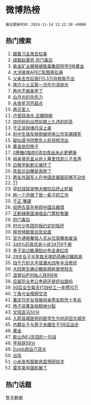 # 微博热榜

`最后更新时间：2024-11-14 13:12:30 +0800`

## 热门搜索

1. [跟着习主席去拉美](https://m.weibo.cn/search?containerid=100103type%3D1%26t%3D10%26q%3D%23%E8%B7%9F%E7%9D%80%E4%B9%A0%E4%B8%BB%E5%B8%AD%E5%8E%BB%E6%8B%89%E7%BE%8E%23&stream_entry_id=51&isnewpage=1&extparam=seat%3D1%26pos%3D0%26filter_type%3Drealtimehot%26stream_entry_id%3D51%26c_type%3D51%26dgr%3D0%26q%3D%2523%25E8%25B7%259F%25E7%259D%2580%25E4%25B9%25A0%25E4%25B8%25BB%25E5%25B8%25AD%25E5%258E%25BB%25E6%258B%2589%25E7%25BE%258E%2523%26cate%3D10103%26display_time%3D1731561149%26pre_seqid%3D17315611495000633379153)
1. [成毅赵露思 将门毒后](https://m.weibo.cn/search?containerid=100103type%3D1%26t%3D10%26q%3D%E6%88%90%E6%AF%85%E8%B5%B5%E9%9C%B2%E6%80%9D+%E5%B0%86%E9%97%A8%E6%AF%92%E5%90%8E&stream_entry_id=31&isnewpage=1&extparam=seat%3D1%26flag%3D1%26stream_entry_id%3D31%26pos%3D0%26lcate%3D5001%26band_rank%3D1%26filter_type%3Drealtimehot%26realpos%3D1%26q%3D%25E6%2588%2590%25E6%25AF%2585%25E8%25B5%25B5%25E9%259C%25B2%25E6%2580%259D%2520%25E5%25B0%2586%25E9%2597%25A8%25E6%25AF%2592%25E5%2590%258E%26dgr%3D0%26c_type%3D31%26cate%3D5001%26display_time%3D1731561149%26pre_seqid%3D17315611495000633379153)
1. [紫金矿业据报被贩毒集团掠夺3吨黄金](https://m.weibo.cn/search?containerid=100103type%3D1%26t%3D10%26q%3D%23%E7%B4%AB%E9%87%91%E7%9F%BF%E4%B8%9A%E6%8D%AE%E6%8A%A5%E8%A2%AB%E8%B4%A9%E6%AF%92%E9%9B%86%E5%9B%A2%E6%8E%A0%E5%A4%BA3%E5%90%A8%E9%BB%84%E9%87%91%23&stream_entry_id=31&isnewpage=1&extparam=seat%3D1%26flag%3D1%26stream_entry_id%3D31%26pos%3D1%26lcate%3D5001%26band_rank%3D2%26filter_type%3Drealtimehot%26realpos%3D2%26q%3D%2523%25E7%25B4%25AB%25E9%2587%2591%25E7%259F%25BF%25E4%25B8%259A%25E6%258D%25AE%25E6%258A%25A5%25E8%25A2%25AB%25E8%25B4%25A9%25E6%25AF%2592%25E9%259B%2586%25E5%259B%25A2%25E6%258E%25A0%25E5%25A4%25BA3%25E5%2590%25A8%25E9%25BB%2584%25E9%2587%2591%2523%26dgr%3D0%26c_type%3D31%26cate%3D5001%26display_time%3D1731561149%26pre_seqid%3D17315611495000633379153)
1. [大洋彼岸APEC氛围感拉满](https://m.weibo.cn/search?containerid=100103type%3D1%26t%3D10%26q%3D%23%E5%A4%A7%E6%B4%8B%E5%BD%BC%E5%B2%B8APEC%E6%B0%9B%E5%9B%B4%E6%84%9F%E6%8B%89%E6%BB%A1%23&stream_entry_id=31&isnewpage=1&extparam=seat%3D1%26flag%3D0%26stream_entry_id%3D31%26pos%3D2%26lcate%3D5001%26band_rank%3D3%26filter_type%3Drealtimehot%26realpos%3D3%26q%3D%2523%25E5%25A4%25A7%25E6%25B4%258B%25E5%25BD%25BC%25E5%25B2%25B8APEC%25E6%25B0%259B%25E5%259B%25B4%25E6%2584%259F%25E6%258B%2589%25E6%25BB%25A1%2523%26dgr%3D0%26c_type%3D31%26cate%3D5001%26display_time%3D1731561149%26pre_seqid%3D17315611495000633379153)
1. [父亲去世后银行5.5万存款取不出](https://m.weibo.cn/search?containerid=100103type%3D1%26t%3D10%26q%3D%23%E7%88%B6%E4%BA%B2%E5%8E%BB%E4%B8%96%E5%90%8E%E9%93%B6%E8%A1%8C5.5%E4%B8%87%E5%AD%98%E6%AC%BE%E5%8F%96%E4%B8%8D%E5%87%BA%23&stream_entry_id=31&isnewpage=1&extparam=seat%3D1%26flag%3D2%26stream_entry_id%3D31%26pos%3D3%26lcate%3D5001%26band_rank%3D4%26filter_type%3Drealtimehot%26realpos%3D4%26q%3D%2523%25E7%2588%25B6%25E4%25BA%25B2%25E5%258E%25BB%25E4%25B8%2596%25E5%2590%258E%25E9%2593%25B6%25E8%25A1%258C5.5%25E4%25B8%2587%25E5%25AD%2598%25E6%25AC%25BE%25E5%258F%2596%25E4%25B8%258D%25E5%2587%25BA%2523%26dgr%3D0%26c_type%3D31%26cate%3D5001%26display_time%3D1731561149%26pre_seqid%3D17315611495000633379153)
1. [南方小土豆第一次在尔滨抛光](https://m.weibo.cn/search?containerid=100103type%3D1%26t%3D10%26q%3D%23%E5%8D%97%E6%96%B9%E5%B0%8F%E5%9C%9F%E8%B1%86%E7%AC%AC%E4%B8%80%E6%AC%A1%E5%9C%A8%E5%B0%94%E6%BB%A8%E6%8A%9B%E5%85%89%23&stream_entry_id=31&isnewpage=1&extparam=seat%3D1%26flag%3D1%26stream_entry_id%3D31%26pos%3D4%26lcate%3D5001%26band_rank%3D5%26filter_type%3Drealtimehot%26realpos%3D5%26q%3D%2523%25E5%258D%2597%25E6%2596%25B9%25E5%25B0%258F%25E5%259C%259F%25E8%25B1%2586%25E7%25AC%25AC%25E4%25B8%2580%25E6%25AC%25A1%25E5%259C%25A8%25E5%25B0%2594%25E6%25BB%25A8%25E6%258A%259B%25E5%2585%2589%2523%26dgr%3D0%26c_type%3D31%26cate%3D5001%26display_time%3D1731561149%26pre_seqid%3D17315611495000633379153)
1. [再也不做美甲了](https://m.weibo.cn/search?containerid=100103type%3D1%26t%3D10%26q%3D%E5%86%8D%E4%B9%9F%E4%B8%8D%E5%81%9A%E7%BE%8E%E7%94%B2%E4%BA%86&stream_entry_id=31&isnewpage=1&extparam=seat%3D1%26flag%3D2%26stream_entry_id%3D31%26pos%3D5%26lcate%3D5001%26band_rank%3D6%26filter_type%3Drealtimehot%26realpos%3D6%26q%3D%25E5%2586%258D%25E4%25B9%259F%25E4%25B8%258D%25E5%2581%259A%25E7%25BE%258E%25E7%2594%25B2%25E4%25BA%2586%26dgr%3D0%26c_type%3D31%26cate%3D5001%26display_time%3D1731561149%26pre_seqid%3D17315611495000633379153)
1. [白月光的杀伤力](https://m.weibo.cn/search?containerid=100103type%3D1%26t%3D10%26q%3D%23%E7%99%BD%E6%9C%88%E5%85%89%E7%9A%84%E6%9D%80%E4%BC%A4%E5%8A%9B%23&stream_entry_id=31&isnewpage=1&extparam=seat%3D1%26stream_entry_id%3D31%26pos%3D6%26cate%3D5001%26lcate%3D5001%26dgr%3D0%26topic_ad%3D1%26filter_type%3Drealtimehot%26q%3D%2523%25E7%2599%25BD%25E6%259C%2588%25E5%2585%2589%25E7%259A%2584%25E6%259D%2580%25E4%25BC%25A4%25E5%258A%259B%2523%26c_type%3D31%26band_rank%3D7%26is_ad_pos%3D1%26adid%3D264183%26display_time%3D1731561149%26pre_seqid%3D17315611495000633379153)
1. [永夜星河开超点](https://m.weibo.cn/search?containerid=100103type%3D1%26t%3D10%26q%3D%23%E6%B0%B8%E5%A4%9C%E6%98%9F%E6%B2%B3%E5%BC%80%E8%B6%85%E7%82%B9%23&stream_entry_id=31&isnewpage=1&extparam=seat%3D1%26flag%3D1%26stream_entry_id%3D31%26pos%3D7%26lcate%3D5001%26band_rank%3D7%26filter_type%3Drealtimehot%26realpos%3D7%26q%3D%2523%25E6%25B0%25B8%25E5%25A4%259C%25E6%2598%259F%25E6%25B2%25B3%25E5%25BC%2580%25E8%25B6%2585%25E7%2582%25B9%2523%26dgr%3D0%26c_type%3D31%26cate%3D5001%26display_time%3D1731561149%26pre_seqid%3D17315611495000633379153)
1. [再见爱人](https://m.weibo.cn/search?containerid=100103type%3D1%26t%3D10%26q%3D%E5%86%8D%E8%A7%81%E7%88%B1%E4%BA%BA&stream_entry_id=31&isnewpage=1&extparam=seat%3D1%26flag%3D1%26stream_entry_id%3D31%26pos%3D8%26lcate%3D5001%26band_rank%3D8%26filter_type%3Drealtimehot%26realpos%3D8%26q%3D%25E5%2586%258D%25E8%25A7%2581%25E7%2588%25B1%25E4%25BA%25BA%26dgr%3D0%26c_type%3D31%26cate%3D5001%26display_time%3D1731561149%26pre_seqid%3D17315611495000633379153)
1. [卢昱晓泼水 庄嫂摔碗](https://m.weibo.cn/search?containerid=100103type%3D1%26t%3D10%26q%3D%E5%8D%A2%E6%98%B1%E6%99%93%E6%B3%BC%E6%B0%B4+%E5%BA%84%E5%AB%82%E6%91%94%E7%A2%97&stream_entry_id=31&isnewpage=1&extparam=seat%3D1%26flag%3D1%26stream_entry_id%3D31%26pos%3D9%26lcate%3D5001%26band_rank%3D9%26filter_type%3Drealtimehot%26realpos%3D9%26q%3D%25E5%258D%25A2%25E6%2598%25B1%25E6%2599%2593%25E6%25B3%25BC%25E6%25B0%25B4%2520%25E5%25BA%2584%25E5%25AB%2582%25E6%2591%2594%25E7%25A2%2597%26dgr%3D0%26c_type%3D31%26cate%3D5001%26display_time%3D1731561149%26pre_seqid%3D17315611495000633379153)
1. [烧伤妈妈出院前喝上久违的奶茶](https://m.weibo.cn/search?containerid=100103type%3D1%26t%3D10%26q%3D%23%E7%83%A7%E4%BC%A4%E5%A6%88%E5%A6%88%E5%87%BA%E9%99%A2%E5%89%8D%E5%96%9D%E4%B8%8A%E4%B9%85%E8%BF%9D%E7%9A%84%E5%A5%B6%E8%8C%B6%23&stream_entry_id=31&isnewpage=1&extparam=seat%3D1%26flag%3D0%26stream_entry_id%3D31%26pos%3D10%26lcate%3D5001%26band_rank%3D10%26filter_type%3Drealtimehot%26realpos%3D10%26q%3D%2523%25E7%2583%25A7%25E4%25BC%25A4%25E5%25A6%2588%25E5%25A6%2588%25E5%2587%25BA%25E9%2599%25A2%25E5%2589%258D%25E5%2596%259D%25E4%25B8%258A%25E4%25B9%2585%25E8%25BF%259D%25E7%259A%2584%25E5%25A5%25B6%25E8%258C%25B6%2523%26dgr%3D0%26c_type%3D31%26cate%3D5001%26display_time%3D1731561149%26pre_seqid%3D17315611495000633379153)
1. [于正说祝绪丹没上桌](https://m.weibo.cn/search?containerid=100103type%3D1%26t%3D10%26q%3D%23%E4%BA%8E%E6%AD%A3%E8%AF%B4%E7%A5%9D%E7%BB%AA%E4%B8%B9%E6%B2%A1%E4%B8%8A%E6%A1%8C%23&stream_entry_id=31&isnewpage=1&extparam=seat%3D1%26flag%3D1%26stream_entry_id%3D31%26pos%3D11%26lcate%3D5001%26band_rank%3D11%26filter_type%3Drealtimehot%26realpos%3D11%26q%3D%2523%25E4%25BA%258E%25E6%25AD%25A3%25E8%25AF%25B4%25E7%25A5%259D%25E7%25BB%25AA%25E4%25B8%25B9%25E6%25B2%25A1%25E4%25B8%258A%25E6%25A1%258C%2523%26dgr%3D0%26c_type%3D31%26cate%3D5001%26display_time%3D1731561149%26pre_seqid%3D17315611495000633379153)
1. [初中生骑车摔倒被供电公司车辆撞死](https://m.weibo.cn/search?containerid=100103type%3D1%26t%3D10%26q%3D%23%E5%88%9D%E4%B8%AD%E7%94%9F%E9%AA%91%E8%BD%A6%E6%91%94%E5%80%92%E8%A2%AB%E4%BE%9B%E7%94%B5%E5%85%AC%E5%8F%B8%E8%BD%A6%E8%BE%86%E6%92%9E%E6%AD%BB%23&stream_entry_id=31&isnewpage=1&extparam=seat%3D1%26flag%3D1%26stream_entry_id%3D31%26pos%3D12%26lcate%3D5001%26band_rank%3D12%26filter_type%3Drealtimehot%26realpos%3D12%26q%3D%2523%25E5%2588%259D%25E4%25B8%25AD%25E7%2594%259F%25E9%25AA%2591%25E8%25BD%25A6%25E6%2591%2594%25E5%2580%2592%25E8%25A2%25AB%25E4%25BE%259B%25E7%2594%25B5%25E5%2585%25AC%25E5%258F%25B8%25E8%25BD%25A6%25E8%25BE%2586%25E6%2592%259E%25E6%25AD%25BB%2523%26dgr%3D0%26c_type%3D31%26cate%3D5001%26display_time%3D1731561149%26pre_seqid%3D17315611495000633379153)
1. [疑似虞书欣欺负人机视频流出](https://m.weibo.cn/search?containerid=100103type%3D1%26t%3D10%26q%3D%E7%96%91%E4%BC%BC%E8%99%9E%E4%B9%A6%E6%AC%A3%E6%AC%BA%E8%B4%9F%E4%BA%BA%E6%9C%BA%E8%A7%86%E9%A2%91%E6%B5%81%E5%87%BA&stream_entry_id=31&isnewpage=1&extparam=seat%3D1%26flag%3D2%26stream_entry_id%3D31%26pos%3D13%26lcate%3D5001%26band_rank%3D13%26filter_type%3Drealtimehot%26realpos%3D13%26q%3D%25E7%2596%2591%25E4%25BC%25BC%25E8%2599%259E%25E4%25B9%25A6%25E6%25AC%25A3%25E6%25AC%25BA%25E8%25B4%259F%25E4%25BA%25BA%25E6%259C%25BA%25E8%25A7%2586%25E9%25A2%2591%25E6%25B5%2581%25E5%2587%25BA%26dgr%3D0%26c_type%3D31%26cate%3D5001%26display_time%3D1731561149%26pre_seqid%3D17315611495000633379153)
1. [黄圣依怼杨子](https://m.weibo.cn/search?containerid=100103type%3D1%26t%3D10%26q%3D%23%E9%BB%84%E5%9C%A3%E4%BE%9D%E6%80%BC%E6%9D%A8%E5%AD%90%23&stream_entry_id=31&isnewpage=1&extparam=seat%3D1%26flag%3D1%26stream_entry_id%3D31%26pos%3D14%26lcate%3D5001%26band_rank%3D14%26filter_type%3Drealtimehot%26realpos%3D14%26q%3D%2523%25E9%25BB%2584%25E5%259C%25A3%25E4%25BE%259D%25E6%2580%25BC%25E6%259D%25A8%25E5%25AD%2590%2523%26dgr%3D0%26c_type%3D31%26cate%3D5001%26display_time%3D1731561149%26pre_seqid%3D17315611495000633379153)
1. [0蔗糖0脂肪0添加食品未必更健康](https://m.weibo.cn/search?containerid=100103type%3D1%26t%3D10%26q%3D%230%E8%94%97%E7%B3%960%E8%84%82%E8%82%AA0%E6%B7%BB%E5%8A%A0%E9%A3%9F%E5%93%81%E6%9C%AA%E5%BF%85%E6%9B%B4%E5%81%A5%E5%BA%B7%23&stream_entry_id=31&isnewpage=1&extparam=seat%3D1%26flag%3D1%26stream_entry_id%3D31%26pos%3D15%26lcate%3D5001%26band_rank%3D15%26filter_type%3Drealtimehot%26realpos%3D15%26q%3D%25230%25E8%2594%2597%25E7%25B3%25960%25E8%2584%2582%25E8%2582%25AA0%25E6%25B7%25BB%25E5%258A%25A0%25E9%25A3%259F%25E5%2593%2581%25E6%259C%25AA%25E5%25BF%2585%25E6%259B%25B4%25E5%2581%25A5%25E5%25BA%25B7%2523%26dgr%3D0%26c_type%3D31%26cate%3D5001%26display_time%3D1731561149%26pre_seqid%3D17315611495000633379153)
1. [母亲骨灰盒从他人墓里找到儿子发声](https://m.weibo.cn/search?containerid=100103type%3D1%26t%3D10%26q%3D%23%E6%AF%8D%E4%BA%B2%E9%AA%A8%E7%81%B0%E7%9B%92%E4%BB%8E%E4%BB%96%E4%BA%BA%E5%A2%93%E9%87%8C%E6%89%BE%E5%88%B0%E5%84%BF%E5%AD%90%E5%8F%91%E5%A3%B0%23&stream_entry_id=31&isnewpage=1&extparam=seat%3D1%26flag%3D0%26stream_entry_id%3D31%26pos%3D16%26lcate%3D5001%26band_rank%3D16%26filter_type%3Drealtimehot%26realpos%3D16%26q%3D%2523%25E6%25AF%258D%25E4%25BA%25B2%25E9%25AA%25A8%25E7%2581%25B0%25E7%259B%2592%25E4%25BB%258E%25E4%25BB%2596%25E4%25BA%25BA%25E5%25A2%2593%25E9%2587%258C%25E6%2589%25BE%25E5%2588%25B0%25E5%2584%25BF%25E5%25AD%2590%25E5%258F%2591%25E5%25A3%25B0%2523%26dgr%3D0%26c_type%3D31%26cate%3D5001%26display_time%3D1731561149%26pre_seqid%3D17315611495000633379153)
1. [白敬亭新剧又循环了](https://m.weibo.cn/search?containerid=100103type%3D1%26t%3D10%26q%3D%23%E7%99%BD%E6%95%AC%E4%BA%AD%E6%96%B0%E5%89%A7%E5%8F%88%E5%BE%AA%E7%8E%AF%E4%BA%86%23&stream_entry_id=31&isnewpage=1&extparam=seat%3D1%26flag%3D1%26stream_entry_id%3D31%26pos%3D17%26lcate%3D5001%26band_rank%3D17%26filter_type%3Drealtimehot%26realpos%3D17%26q%3D%2523%25E7%2599%25BD%25E6%2595%25AC%25E4%25BA%25AD%25E6%2596%25B0%25E5%2589%25A7%25E5%258F%2588%25E5%25BE%25AA%25E7%258E%25AF%25E4%25BA%2586%2523%26dgr%3D0%26c_type%3D31%26cate%3D5001%26display_time%3D1731561149%26pre_seqid%3D17315611495000633379153)
1. [陈哲远自曝是真胖了](https://m.weibo.cn/search?containerid=100103type%3D1%26t%3D10%26q%3D%23%E9%99%88%E5%93%B2%E8%BF%9C%E8%87%AA%E6%9B%9D%E6%98%AF%E7%9C%9F%E8%83%96%E4%BA%86%23&stream_entry_id=31&isnewpage=1&extparam=seat%3D1%26flag%3D1%26stream_entry_id%3D31%26pos%3D18%26lcate%3D5001%26band_rank%3D18%26filter_type%3Drealtimehot%26realpos%3D18%26q%3D%2523%25E9%2599%2588%25E5%2593%25B2%25E8%25BF%259C%25E8%2587%25AA%25E6%259B%259D%25E6%2598%25AF%25E7%259C%259F%25E8%2583%2596%25E4%25BA%2586%2523%26dgr%3D0%26c_type%3D31%26cate%3D5001%26display_time%3D1731561149%26pre_seqid%3D17315611495000633379153)
1. [两名外国军人在中国武器面前挪不动步](https://m.weibo.cn/search?containerid=100103type%3D1%26t%3D10%26q%3D%23%E4%B8%A4%E5%90%8D%E5%A4%96%E5%9B%BD%E5%86%9B%E4%BA%BA%E5%9C%A8%E4%B8%AD%E5%9B%BD%E6%AD%A6%E5%99%A8%E9%9D%A2%E5%89%8D%E6%8C%AA%E4%B8%8D%E5%8A%A8%E6%AD%A5%23&stream_entry_id=31&isnewpage=1&extparam=seat%3D1%26flag%3D0%26stream_entry_id%3D31%26pos%3D19%26lcate%3D5001%26band_rank%3D19%26filter_type%3Drealtimehot%26realpos%3D19%26q%3D%2523%25E4%25B8%25A4%25E5%2590%258D%25E5%25A4%2596%25E5%259B%25BD%25E5%2586%259B%25E4%25BA%25BA%25E5%259C%25A8%25E4%25B8%25AD%25E5%259B%25BD%25E6%25AD%25A6%25E5%2599%25A8%25E9%259D%25A2%25E5%2589%258D%25E6%258C%25AA%25E4%25B8%258D%25E5%258A%25A8%25E6%25AD%25A5%2523%26dgr%3D0%26c_type%3D31%26cate%3D5001%26display_time%3D1731561149%26pre_seqid%3D17315611495000633379153)
1. [T1](https://m.weibo.cn/search?containerid=100103type%3D1%26t%3D10%26q%3DT1&stream_entry_id=31&isnewpage=1&extparam=seat%3D1%26flag%3D1%26stream_entry_id%3D31%26pos%3D20%26lcate%3D5001%26band_rank%3D20%26filter_type%3Drealtimehot%26realpos%3D20%26q%3DT1%26dgr%3D0%26c_type%3D31%26cate%3D5001%26display_time%3D1731561149%26pre_seqid%3D17315611495000633379153)
1. [孕妇误踩宠物犬被咬后终止妊娠](https://m.weibo.cn/search?containerid=100103type%3D1%26t%3D10%26q%3D%23%E5%AD%95%E5%A6%87%E8%AF%AF%E8%B8%A9%E5%AE%A0%E7%89%A9%E7%8A%AC%E8%A2%AB%E5%92%AC%E5%90%8E%E7%BB%88%E6%AD%A2%E5%A6%8A%E5%A8%A0%23&stream_entry_id=31&isnewpage=1&extparam=seat%3D1%26flag%3D1%26stream_entry_id%3D31%26pos%3D21%26lcate%3D5001%26band_rank%3D21%26filter_type%3Drealtimehot%26realpos%3D21%26q%3D%2523%25E5%25AD%2595%25E5%25A6%2587%25E8%25AF%25AF%25E8%25B8%25A9%25E5%25AE%25A0%25E7%2589%25A9%25E7%258A%25AC%25E8%25A2%25AB%25E5%2592%25AC%25E5%2590%258E%25E7%25BB%2588%25E6%25AD%25A2%25E5%25A6%258A%25E5%25A8%25A0%2523%26dgr%3D0%26c_type%3D31%26cate%3D5001%26display_time%3D1731561149%26pre_seqid%3D17315611495000633379153)
1. [她一个月做了我一辈子的工作](https://m.weibo.cn/search?containerid=100103type%3D1%26t%3D10%26q%3D%E5%A5%B9%E4%B8%80%E4%B8%AA%E6%9C%88%E5%81%9A%E4%BA%86%E6%88%91%E4%B8%80%E8%BE%88%E5%AD%90%E7%9A%84%E5%B7%A5%E4%BD%9C&stream_entry_id=31&isnewpage=1&extparam=seat%3D1%26flag%3D1%26stream_entry_id%3D31%26pos%3D22%26lcate%3D5001%26band_rank%3D22%26filter_type%3Drealtimehot%26realpos%3D22%26q%3D%25E5%25A5%25B9%25E4%25B8%2580%25E4%25B8%25AA%25E6%259C%2588%25E5%2581%259A%25E4%25BA%2586%25E6%2588%2591%25E4%25B8%2580%25E8%25BE%2588%25E5%25AD%2590%25E7%259A%2584%25E5%25B7%25A5%25E4%25BD%259C%26dgr%3D0%26c_type%3D31%26cate%3D5001%26display_time%3D1731561149%26pre_seqid%3D17315611495000633379153)
1. [于正 嘴硬](https://m.weibo.cn/search?containerid=100103type%3D1%26t%3D10%26q%3D%E4%BA%8E%E6%AD%A3+%E5%98%B4%E7%A1%AC&stream_entry_id=31&isnewpage=1&extparam=seat%3D1%26flag%3D1%26stream_entry_id%3D31%26pos%3D23%26lcate%3D5001%26band_rank%3D23%26filter_type%3Drealtimehot%26realpos%3D23%26q%3D%25E4%25BA%258E%25E6%25AD%25A3%2520%25E5%2598%25B4%25E7%25A1%25AC%26dgr%3D0%26c_type%3D31%26cate%3D5001%26display_time%3D1731561149%26pre_seqid%3D17315611495000633379153)
1. [绍伊古首先参观中国兵器馆](https://m.weibo.cn/search?containerid=100103type%3D1%26t%3D10%26q%3D%23%E7%BB%8D%E4%BC%8A%E5%8F%A4%E9%A6%96%E5%85%88%E5%8F%82%E8%A7%82%E4%B8%AD%E5%9B%BD%E5%85%B5%E5%99%A8%E9%A6%86%23&stream_entry_id=31&isnewpage=1&extparam=seat%3D1%26flag%3D1%26stream_entry_id%3D31%26pos%3D24%26lcate%3D5001%26band_rank%3D24%26filter_type%3Drealtimehot%26realpos%3D24%26q%3D%2523%25E7%25BB%258D%25E4%25BC%258A%25E5%258F%25A4%25E9%25A6%2596%25E5%2585%2588%25E5%258F%2582%25E8%25A7%2582%25E4%25B8%25AD%25E5%259B%25BD%25E5%2585%25B5%25E5%2599%25A8%25E9%25A6%2586%2523%26dgr%3D0%26c_type%3D31%26cate%3D5001%26display_time%3D1731561149%26pre_seqid%3D17315611495000633379153)
1. [王鹤棣泰国演唱会门票秒售罄](https://m.weibo.cn/search?containerid=100103type%3D1%26t%3D10%26q%3D%23%E7%8E%8B%E9%B9%A4%E6%A3%A3%E6%B3%B0%E5%9B%BD%E6%BC%94%E5%94%B1%E4%BC%9A%E9%97%A8%E7%A5%A8%E7%A7%92%E5%94%AE%E7%BD%84%23&stream_entry_id=31&isnewpage=1&extparam=seat%3D1%26flag%3D1%26stream_entry_id%3D31%26pos%3D25%26lcate%3D5001%26band_rank%3D25%26filter_type%3Drealtimehot%26realpos%3D25%26q%3D%2523%25E7%258E%258B%25E9%25B9%25A4%25E6%25A3%25A3%25E6%25B3%25B0%25E5%259B%25BD%25E6%25BC%2594%25E5%2594%25B1%25E4%25BC%259A%25E9%2597%25A8%25E7%25A5%25A8%25E7%25A7%2592%25E5%2594%25AE%25E7%25BD%2584%2523%26dgr%3D0%26c_type%3D31%26cate%3D5001%26display_time%3D1731561149%26pre_seqid%3D17315611495000633379153)
1. [将门毒后](https://m.weibo.cn/search?containerid=100103type%3D1%26t%3D10%26q%3D%E5%B0%86%E9%97%A8%E6%AF%92%E5%90%8E&stream_entry_id=31&isnewpage=1&extparam=seat%3D1%26flag%3D1%26stream_entry_id%3D31%26pos%3D26%26lcate%3D5001%26band_rank%3D26%26filter_type%3Drealtimehot%26realpos%3D26%26q%3D%25E5%25B0%2586%25E9%2597%25A8%25E6%25AF%2592%25E5%2590%258E%26dgr%3D0%26c_type%3D31%26cate%3D5001%26display_time%3D1731561149%26pre_seqid%3D17315611495000633379153)
1. [时代少年团你我约定的指环](https://m.weibo.cn/search?containerid=100103type%3D1%26t%3D10%26q%3D%23%E6%97%B6%E4%BB%A3%E5%B0%91%E5%B9%B4%E5%9B%A2%E4%BD%A0%E6%88%91%E7%BA%A6%E5%AE%9A%E7%9A%84%E6%8C%87%E7%8E%AF%23&stream_entry_id=31&isnewpage=1&extparam=seat%3D1%26flag%3D1%26stream_entry_id%3D31%26pos%3D27%26lcate%3D5001%26band_rank%3D27%26filter_type%3Drealtimehot%26realpos%3D27%26q%3D%2523%25E6%2597%25B6%25E4%25BB%25A3%25E5%25B0%2591%25E5%25B9%25B4%25E5%259B%25A2%25E4%25BD%25A0%25E6%2588%2591%25E7%25BA%25A6%25E5%25AE%259A%25E7%259A%2584%25E6%258C%2587%25E7%258E%25AF%2523%26dgr%3D0%26c_type%3D31%26cate%3D5001%26display_time%3D1731561149%26pre_seqid%3D17315611495000633379153)
1. [拜登特朗普白宫会面](https://m.weibo.cn/search?containerid=100103type%3D1%26t%3D10%26q%3D%23%E6%8B%9C%E7%99%BB%E7%89%B9%E6%9C%97%E6%99%AE%E7%99%BD%E5%AE%AB%E4%BC%9A%E9%9D%A2%23&stream_entry_id=31&isnewpage=1&extparam=seat%3D1%26flag%3D0%26stream_entry_id%3D31%26pos%3D28%26lcate%3D5001%26band_rank%3D28%26filter_type%3Drealtimehot%26realpos%3D28%26q%3D%2523%25E6%258B%259C%25E7%2599%25BB%25E7%2589%25B9%25E6%259C%2597%25E6%2599%25AE%25E7%2599%25BD%25E5%25AE%25AB%25E4%25BC%259A%25E9%259D%25A2%2523%26dgr%3D0%26c_type%3D31%26cate%3D5001%26display_time%3D1731561149%26pre_seqid%3D17315611495000633379153)
1. [官方通报餐馆人员从垃圾桶收废油](https://m.weibo.cn/search?containerid=100103type%3D1%26t%3D10%26q%3D%23%E5%AE%98%E6%96%B9%E9%80%9A%E6%8A%A5%E9%A4%90%E9%A6%86%E4%BA%BA%E5%91%98%E4%BB%8E%E5%9E%83%E5%9C%BE%E6%A1%B6%E6%94%B6%E5%BA%9F%E6%B2%B9%23&stream_entry_id=31&isnewpage=1&extparam=seat%3D1%26flag%3D1%26stream_entry_id%3D31%26pos%3D29%26lcate%3D5001%26band_rank%3D29%26filter_type%3Drealtimehot%26realpos%3D29%26q%3D%2523%25E5%25AE%2598%25E6%2596%25B9%25E9%2580%259A%25E6%258A%25A5%25E9%25A4%2590%25E9%25A6%2586%25E4%25BA%25BA%25E5%2591%2598%25E4%25BB%258E%25E5%259E%2583%25E5%259C%25BE%25E6%25A1%25B6%25E6%2594%25B6%25E5%25BA%259F%25E6%25B2%25B9%2523%26dgr%3D0%26c_type%3D31%26cate%3D5001%26display_time%3D1731561149%26pre_seqid%3D17315611495000633379153)
1. [349%的喜欢是小说34万9千册](https://m.weibo.cn/search?containerid=100103type%3D1%26t%3D10%26q%3D349%25%E7%9A%84%E5%96%9C%E6%AC%A2%E6%98%AF%E5%B0%8F%E8%AF%B434%E4%B8%879%E5%8D%83%E5%86%8C&stream_entry_id=31&isnewpage=1&extparam=seat%3D1%26flag%3D1%26stream_entry_id%3D31%26pos%3D30%26lcate%3D5001%26band_rank%3D30%26filter_type%3Drealtimehot%26realpos%3D30%26q%3D349%2525%25E7%259A%2584%25E5%2596%259C%25E6%25AC%25A2%25E6%2598%25AF%25E5%25B0%258F%25E8%25AF%25B434%25E4%25B8%25879%25E5%258D%2583%25E5%2586%258C%26dgr%3D0%26c_type%3D31%26cate%3D5001%26display_time%3D1731561149%26pre_seqid%3D17315611495000633379153)
1. [李子柒过敏满脸纱布全身红疹](https://m.weibo.cn/search?containerid=100103type%3D1%26t%3D10%26q%3D%23%E6%9D%8E%E5%AD%90%E6%9F%92%E8%BF%87%E6%95%8F%E6%BB%A1%E8%84%B8%E7%BA%B1%E5%B8%83%E5%85%A8%E8%BA%AB%E7%BA%A2%E7%96%B9%23&stream_entry_id=31&isnewpage=1&extparam=seat%3D1%26flag%3D0%26stream_entry_id%3D31%26pos%3D31%26lcate%3D5001%26band_rank%3D31%26filter_type%3Drealtimehot%26realpos%3D31%26q%3D%2523%25E6%259D%258E%25E5%25AD%2590%25E6%259F%2592%25E8%25BF%2587%25E6%2595%258F%25E6%25BB%25A1%25E8%2584%25B8%25E7%25BA%25B1%25E5%25B8%2583%25E5%2585%25A8%25E8%25BA%25AB%25E7%25BA%25A2%25E7%2596%25B9%2523%26dgr%3D0%26c_type%3D31%26cate%3D5001%26display_time%3D1731561149%26pre_seqid%3D17315611495000633379153)
1. [29岁女子半年每天喝奶茶确诊糖尿病](https://m.weibo.cn/search?containerid=100103type%3D1%26t%3D10%26q%3D%2329%E5%B2%81%E5%A5%B3%E5%AD%90%E5%8D%8A%E5%B9%B4%E6%AF%8F%E5%A4%A9%E5%96%9D%E5%A5%B6%E8%8C%B6%E7%A1%AE%E8%AF%8A%E7%B3%96%E5%B0%BF%E7%97%85%23&stream_entry_id=31&isnewpage=1&extparam=seat%3D1%26flag%3D0%26stream_entry_id%3D31%26pos%3D32%26lcate%3D5001%26band_rank%3D32%26filter_type%3Drealtimehot%26realpos%3D32%26q%3D%252329%25E5%25B2%2581%25E5%25A5%25B3%25E5%25AD%2590%25E5%258D%258A%25E5%25B9%25B4%25E6%25AF%258F%25E5%25A4%25A9%25E5%2596%259D%25E5%25A5%25B6%25E8%258C%25B6%25E7%25A1%25AE%25E8%25AF%258A%25E7%25B3%2596%25E5%25B0%25BF%25E7%2597%2585%2523%26dgr%3D0%26c_type%3D31%26cate%3D5001%26display_time%3D1731561149%26pre_seqid%3D17315611495000633379153)
1. [四千万的大平层漏水四年半没修好](https://m.weibo.cn/search?containerid=100103type%3D1%26t%3D10%26q%3D%23%E5%9B%9B%E5%8D%83%E4%B8%87%E7%9A%84%E5%A4%A7%E5%B9%B3%E5%B1%82%E6%BC%8F%E6%B0%B4%E5%9B%9B%E5%B9%B4%E5%8D%8A%E6%B2%A1%E4%BF%AE%E5%A5%BD%23&stream_entry_id=31&isnewpage=1&extparam=seat%3D1%26flag%3D1%26stream_entry_id%3D31%26pos%3D33%26lcate%3D5001%26band_rank%3D33%26filter_type%3Drealtimehot%26realpos%3D33%26q%3D%2523%25E5%259B%259B%25E5%258D%2583%25E4%25B8%2587%25E7%259A%2584%25E5%25A4%25A7%25E5%25B9%25B3%25E5%25B1%2582%25E6%25BC%258F%25E6%25B0%25B4%25E5%259B%259B%25E5%25B9%25B4%25E5%258D%258A%25E6%25B2%25A1%25E4%25BF%25AE%25E5%25A5%25BD%2523%26dgr%3D0%26c_type%3D31%26cate%3D5001%26display_time%3D1731561149%26pre_seqid%3D17315611495000633379153)
1. [大四男生确诊糖尿病称曾想轻生](https://m.weibo.cn/search?containerid=100103type%3D1%26t%3D10%26q%3D%23%E5%A4%A7%E5%9B%9B%E7%94%B7%E7%94%9F%E7%A1%AE%E8%AF%8A%E7%B3%96%E5%B0%BF%E7%97%85%E7%A7%B0%E6%9B%BE%E6%83%B3%E8%BD%BB%E7%94%9F%23&stream_entry_id=31&isnewpage=1&extparam=seat%3D1%26flag%3D1%26stream_entry_id%3D31%26pos%3D34%26lcate%3D5001%26band_rank%3D34%26filter_type%3Drealtimehot%26realpos%3D34%26q%3D%2523%25E5%25A4%25A7%25E5%259B%259B%25E7%2594%25B7%25E7%2594%259F%25E7%25A1%25AE%25E8%25AF%258A%25E7%25B3%2596%25E5%25B0%25BF%25E7%2597%2585%25E7%25A7%25B0%25E6%259B%25BE%25E6%2583%25B3%25E8%25BD%25BB%25E7%2594%259F%2523%26dgr%3D0%26c_type%3D31%26cate%3D5001%26display_time%3D1731561149%26pre_seqid%3D17315611495000633379153)
1. [浪胃仙IP创始人获刑8年](https://m.weibo.cn/search?containerid=100103type%3D1%26t%3D10%26q%3D%23%E6%B5%AA%E8%83%83%E4%BB%99IP%E5%88%9B%E5%A7%8B%E4%BA%BA%E8%8E%B7%E5%88%918%E5%B9%B4%23&stream_entry_id=31&isnewpage=1&extparam=seat%3D1%26flag%3D0%26stream_entry_id%3D31%26pos%3D35%26lcate%3D5001%26band_rank%3D35%26filter_type%3Drealtimehot%26realpos%3D35%26q%3D%2523%25E6%25B5%25AA%25E8%2583%2583%25E4%25BB%2599IP%25E5%2588%259B%25E5%25A7%258B%25E4%25BA%25BA%25E8%258E%25B7%25E5%2588%25918%25E5%25B9%25B4%2523%26dgr%3D0%26c_type%3D31%26cate%3D5001%26display_time%3D1731561149%26pre_seqid%3D17315611495000633379153)
1. [应届毕业考公考研还是好出路吗](https://m.weibo.cn/search?containerid=100103type%3D1%26t%3D10%26q%3D%23%E5%BA%94%E5%B1%8A%E6%AF%95%E4%B8%9A%E8%80%83%E5%85%AC%E8%80%83%E7%A0%94%E8%BF%98%E6%98%AF%E5%A5%BD%E5%87%BA%E8%B7%AF%E5%90%97%23&stream_entry_id=31&isnewpage=1&extparam=seat%3D1%26flag%3D1%26stream_entry_id%3D31%26pos%3D36%26lcate%3D5001%26band_rank%3D36%26filter_type%3Drealtimehot%26realpos%3D36%26q%3D%2523%25E5%25BA%2594%25E5%25B1%258A%25E6%25AF%2595%25E4%25B8%259A%25E8%2580%2583%25E5%2585%25AC%25E8%2580%2583%25E7%25A0%2594%25E8%25BF%2598%25E6%2598%25AF%25E5%25A5%25BD%25E5%2587%25BA%25E8%25B7%25AF%25E5%2590%2597%2523%26dgr%3D0%26c_type%3D31%26cate%3D5001%26display_time%3D1731561149%26pre_seqid%3D17315611495000633379153)
1. [00后女生每天打四份工一年攒10万](https://m.weibo.cn/search?containerid=100103type%3D1%26t%3D10%26q%3D%2300%E5%90%8E%E5%A5%B3%E7%94%9F%E6%AF%8F%E5%A4%A9%E6%89%93%E5%9B%9B%E4%BB%BD%E5%B7%A5%E4%B8%80%E5%B9%B4%E6%94%9210%E4%B8%87%23&stream_entry_id=31&isnewpage=1&extparam=seat%3D1%26flag%3D0%26stream_entry_id%3D31%26pos%3D37%26lcate%3D5001%26band_rank%3D37%26filter_type%3Drealtimehot%26realpos%3D37%26q%3D%252300%25E5%2590%258E%25E5%25A5%25B3%25E7%2594%259F%25E6%25AF%258F%25E5%25A4%25A9%25E6%2589%2593%25E5%259B%259B%25E4%25BB%25BD%25E5%25B7%25A5%25E4%25B8%2580%25E5%25B9%25B4%25E6%2594%259210%25E4%25B8%2587%2523%26dgr%3D0%26c_type%3D31%26cate%3D5001%26display_time%3D1731561149%26pre_seqid%3D17315611495000633379153)
1. [丁禹兮全障碍交流](https://m.weibo.cn/search?containerid=100103type%3D1%26t%3D10%26q%3D%E4%B8%81%E7%A6%B9%E5%85%AE%E5%85%A8%E9%9A%9C%E7%A2%8D%E4%BA%A4%E6%B5%81&stream_entry_id=31&isnewpage=1&extparam=seat%3D1%26flag%3D1%26stream_entry_id%3D31%26pos%3D38%26lcate%3D5001%26band_rank%3D38%26filter_type%3Drealtimehot%26realpos%3D38%26q%3D%25E4%25B8%2581%25E7%25A6%25B9%25E5%2585%25AE%25E5%2585%25A8%25E9%259A%259C%25E7%25A2%258D%25E4%25BA%25A4%25E6%25B5%2581%26dgr%3D0%26c_type%3D31%26cate%3D5001%26display_time%3D1731561149%26pre_seqid%3D17315611495000633379153)
1. [重庆15岁女孩被母亲男友砍伤十多处](https://m.weibo.cn/search?containerid=100103type%3D1%26t%3D10%26q%3D%23%E9%87%8D%E5%BA%8615%E5%B2%81%E5%A5%B3%E5%AD%A9%E8%A2%AB%E6%AF%8D%E4%BA%B2%E7%94%B7%E5%8F%8B%E7%A0%8D%E4%BC%A4%E5%8D%81%E5%A4%9A%E5%A4%84%23&stream_entry_id=31&isnewpage=1&extparam=seat%3D1%26flag%3D1%26stream_entry_id%3D31%26pos%3D39%26lcate%3D5001%26band_rank%3D39%26filter_type%3Drealtimehot%26realpos%3D39%26q%3D%2523%25E9%2587%258D%25E5%25BA%258615%25E5%25B2%2581%25E5%25A5%25B3%25E5%25AD%25A9%25E8%25A2%25AB%25E6%25AF%258D%25E4%25BA%25B2%25E7%2594%25B7%25E5%258F%258B%25E7%25A0%258D%25E4%25BC%25A4%25E5%258D%2581%25E5%25A4%259A%25E5%25A4%2584%2523%26dgr%3D0%26c_type%3D31%26cate%3D5001%26display_time%3D1731561149%26pre_seqid%3D17315611495000633379153)
1. [杨子说黄圣依精神分裂](https://m.weibo.cn/search?containerid=100103type%3D1%26t%3D10%26q%3D%23%E6%9D%A8%E5%AD%90%E8%AF%B4%E9%BB%84%E5%9C%A3%E4%BE%9D%E7%B2%BE%E7%A5%9E%E5%88%86%E8%A3%82%23&stream_entry_id=31&isnewpage=1&extparam=seat%3D1%26flag%3D1%26stream_entry_id%3D31%26pos%3D40%26lcate%3D5001%26band_rank%3D40%26filter_type%3Drealtimehot%26realpos%3D40%26q%3D%2523%25E6%259D%25A8%25E5%25AD%2590%25E8%25AF%25B4%25E9%25BB%2584%25E5%259C%25A3%25E4%25BE%259D%25E7%25B2%25BE%25E7%25A5%259E%25E5%2588%2586%25E8%25A3%2582%2523%26dgr%3D0%26c_type%3D31%26cate%3D5001%26display_time%3D1731561149%26pre_seqid%3D17315611495000633379153)
1. [文班亚马50分](https://m.weibo.cn/search?containerid=100103type%3D1%26t%3D10%26q%3D%E6%96%87%E7%8F%AD%E4%BA%9A%E9%A9%AC50%E5%88%86&stream_entry_id=31&isnewpage=1&extparam=seat%3D1%26flag%3D1%26stream_entry_id%3D31%26pos%3D41%26lcate%3D5001%26band_rank%3D41%26filter_type%3Drealtimehot%26realpos%3D41%26q%3D%25E6%2596%2587%25E7%258F%25AD%25E4%25BA%259A%25E9%25A9%25AC50%25E5%2588%2586%26dgr%3D0%26c_type%3D31%26cate%3D5001%26display_time%3D1731561149%26pre_seqid%3D17315611495000633379153)
1. [入职县城医院的医学生为何逃回大城市](https://m.weibo.cn/search?containerid=100103type%3D1%26t%3D10%26q%3D%23%E5%85%A5%E8%81%8C%E5%8E%BF%E5%9F%8E%E5%8C%BB%E9%99%A2%E7%9A%84%E5%8C%BB%E5%AD%A6%E7%94%9F%E4%B8%BA%E4%BD%95%E9%80%83%E5%9B%9E%E5%A4%A7%E5%9F%8E%E5%B8%82%23&stream_entry_id=31&isnewpage=1&extparam=seat%3D1%26flag%3D1%26stream_entry_id%3D31%26pos%3D42%26lcate%3D5001%26band_rank%3D42%26filter_type%3Drealtimehot%26realpos%3D42%26q%3D%2523%25E5%2585%25A5%25E8%2581%258C%25E5%258E%25BF%25E5%259F%258E%25E5%258C%25BB%25E9%2599%25A2%25E7%259A%2584%25E5%258C%25BB%25E5%25AD%25A6%25E7%2594%259F%25E4%25B8%25BA%25E4%25BD%2595%25E9%2580%2583%25E5%259B%259E%25E5%25A4%25A7%25E5%259F%258E%25E5%25B8%2582%2523%26dgr%3D0%26c_type%3D31%26cate%3D5001%26display_time%3D1731561149%26pre_seqid%3D17315611495000633379153)
1. [外籍女子与男子未婚生子1月后出走](https://m.weibo.cn/search?containerid=100103type%3D1%26t%3D10%26q%3D%23%E5%A4%96%E7%B1%8D%E5%A5%B3%E5%AD%90%E4%B8%8E%E7%94%B7%E5%AD%90%E6%9C%AA%E5%A9%9A%E7%94%9F%E5%AD%901%E6%9C%88%E5%90%8E%E5%87%BA%E8%B5%B0%23&stream_entry_id=31&isnewpage=1&extparam=seat%3D1%26flag%3D0%26stream_entry_id%3D31%26pos%3D43%26lcate%3D5001%26band_rank%3D43%26filter_type%3Drealtimehot%26realpos%3D43%26q%3D%2523%25E5%25A4%2596%25E7%25B1%258D%25E5%25A5%25B3%25E5%25AD%2590%25E4%25B8%258E%25E7%2594%25B7%25E5%25AD%2590%25E6%259C%25AA%25E5%25A9%259A%25E7%2594%259F%25E5%25AD%25901%25E6%259C%2588%25E5%2590%258E%25E5%2587%25BA%25E8%25B5%25B0%2523%26dgr%3D0%26c_type%3D31%26cate%3D5001%26display_time%3D1731561149%26pre_seqid%3D17315611495000633379153)
1. [黄金](https://m.weibo.cn/search?containerid=100103type%3D1%26t%3D10%26q%3D%E9%BB%84%E9%87%91&stream_entry_id=31&isnewpage=1&extparam=seat%3D1%26flag%3D0%26stream_entry_id%3D31%26pos%3D44%26lcate%3D5001%26band_rank%3D44%26filter_type%3Drealtimehot%26realpos%3D44%26q%3D%25E9%25BB%2584%25E9%2587%2591%26dgr%3D0%26c_type%3D31%26cate%3D5001%26display_time%3D1731561149%26pre_seqid%3D17315611495000633379153)
1. [能让INFJ流泪的一句话](https://m.weibo.cn/search?containerid=100103type%3D1%26t%3D10%26q%3D%E8%83%BD%E8%AE%A9INFJ%E6%B5%81%E6%B3%AA%E7%9A%84%E4%B8%80%E5%8F%A5%E8%AF%9D&stream_entry_id=31&isnewpage=1&extparam=seat%3D1%26flag%3D1%26stream_entry_id%3D31%26pos%3D45%26lcate%3D5001%26band_rank%3D45%26filter_type%3Drealtimehot%26realpos%3D45%26q%3D%25E8%2583%25BD%25E8%25AE%25A9INFJ%25E6%25B5%2581%25E6%25B3%25AA%25E7%259A%2584%25E4%25B8%2580%25E5%258F%25A5%25E8%25AF%259D%26dgr%3D0%26c_type%3D31%26cate%3D5001%26display_time%3D1731561149%26pre_seqid%3D17315611495000633379153)
1. [字母哥59分](https://m.weibo.cn/search?containerid=100103type%3D1%26t%3D10%26q%3D%23%E5%AD%97%E6%AF%8D%E5%93%A559%E5%88%86%23&stream_entry_id=31&isnewpage=1&extparam=seat%3D1%26flag%3D1%26stream_entry_id%3D31%26pos%3D46%26lcate%3D5001%26band_rank%3D46%26filter_type%3Drealtimehot%26realpos%3D46%26q%3D%2523%25E5%25AD%2597%25E6%25AF%258D%25E5%2593%25A559%25E5%2588%2586%2523%26dgr%3D0%26c_type%3D31%26cate%3D5001%26display_time%3D1731561149%26pre_seqid%3D17315611495000633379153)
1. [Doinb扇自己耳光](https://m.weibo.cn/search?containerid=100103type%3D1%26t%3D10%26q%3D%23Doinb%E6%89%87%E8%87%AA%E5%B7%B1%E8%80%B3%E5%85%89%23&stream_entry_id=31&isnewpage=1&extparam=seat%3D1%26flag%3D1%26stream_entry_id%3D31%26pos%3D47%26lcate%3D5001%26band_rank%3D47%26filter_type%3Drealtimehot%26realpos%3D47%26q%3D%2523Doinb%25E6%2589%2587%25E8%2587%25AA%25E5%25B7%25B1%25E8%2580%25B3%25E5%2585%2589%2523%26dgr%3D0%26c_type%3D31%26cate%3D5001%26display_time%3D1731561149%26pre_seqid%3D17315611495000633379153)
1. [台风](https://m.weibo.cn/search?containerid=100103type%3D1%26t%3D10%26q%3D%E5%8F%B0%E9%A3%8E&stream_entry_id=31&isnewpage=1&extparam=seat%3D1%26flag%3D0%26stream_entry_id%3D31%26pos%3D48%26lcate%3D5001%26band_rank%3D48%26filter_type%3Drealtimehot%26realpos%3D48%26q%3D%25E5%258F%25B0%25E9%25A3%258E%26dgr%3D0%26c_type%3D31%26cate%3D5001%26display_time%3D1731561149%26pre_seqid%3D17315611495000633379153)
1. [小米发布智能底盘预研技术](https://m.weibo.cn/search?containerid=100103type%3D1%26t%3D10%26q%3D%23%E5%B0%8F%E7%B1%B3%E5%8F%91%E5%B8%83%E6%99%BA%E8%83%BD%E5%BA%95%E7%9B%98%E9%A2%84%E7%A0%94%E6%8A%80%E6%9C%AF%23&stream_entry_id=31&isnewpage=1&extparam=seat%3D1%26flag%3D0%26stream_entry_id%3D31%26pos%3D49%26lcate%3D5001%26band_rank%3D49%26filter_type%3Drealtimehot%26realpos%3D49%26q%3D%2523%25E5%25B0%258F%25E7%25B1%25B3%25E5%258F%2591%25E5%25B8%2583%25E6%2599%25BA%25E8%2583%25BD%25E5%25BA%2595%25E7%259B%2598%25E9%25A2%2584%25E7%25A0%2594%25E6%258A%2580%25E6%259C%25AF%2523%26dgr%3D0%26c_type%3D31%26cate%3D5001%26display_time%3D1731561149%26pre_seqid%3D17315611495000633379153)
1. [雷军来中国航展了](https://m.weibo.cn/search?containerid=100103type%3D1%26t%3D10%26q%3D%23%E9%9B%B7%E5%86%9B%E6%9D%A5%E4%B8%AD%E5%9B%BD%E8%88%AA%E5%B1%95%E4%BA%86%23&stream_entry_id=31&isnewpage=1&extparam=seat%3D1%26flag%3D1%26stream_entry_id%3D31%26pos%3D50%26lcate%3D5001%26band_rank%3D50%26filter_type%3Drealtimehot%26realpos%3D50%26q%3D%2523%25E9%259B%25B7%25E5%2586%259B%25E6%259D%25A5%25E4%25B8%25AD%25E5%259B%25BD%25E8%2588%25AA%25E5%25B1%2595%25E4%25BA%2586%2523%26dgr%3D0%26c_type%3D31%26cate%3D5001%26display_time%3D1731561149%26pre_seqid%3D17315611495000633379153)

## 热门话题

暂无数据
